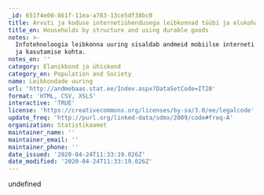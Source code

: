 ```yaml
---
_id: 651f4e00-861f-11ea-a783-13ce5df38bc0
title: Arvuti ja koduse internetiühendusega leibkonnad tüübi ja elukoha järgi
title_en: Households by structure and using durable goods
notes: >-
  Infotehnoloogia leibkonna uuring sisaldab andmeid mobiilse interneti olemasolu
  ja kasutamise kohta.
notes_en: ''
category: Elanikkond ja ühiskond
category_en: Population and Society
name: Leibkondade uuring
url: 'http://andmebaas.stat.ee/Index.aspx?DataSetCode=IT20'
format: 'HTML, CSV, XSLS'
interactive: 'TRUE'
license: 'https://creativecommons.org/licenses/by-sa/3.0/ee/legalcode'
update_freq: 'http://purl.org/linked-data/sdmx/2009/code#freq-A'
organization: Statistikaamet
maintainer_name: ''
maintainer_email: ''
maintainer_phone: ''
date_issued: '2020-04-24T11:33:19.026Z'
date_modified: '2020-04-24T11:33:19.026Z'
---
```

undefined

